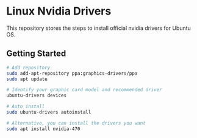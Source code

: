 # Linux Nvidia Drivers

This repository stores the steps to install official nvidia drivers for Ubuntu OS.

## Getting Started

```bash
# Add repository
sudo add-apt-repository ppa:graphics-drivers/ppa
sudo apt update

# Identify your graphic card model and recommended driver
ubuntu-drivers devices

# Auto install
sudo ubuntu-drivers autoinstall

# Alternative, you can install the drivers you want
sudo apt install nvidia-470
```

